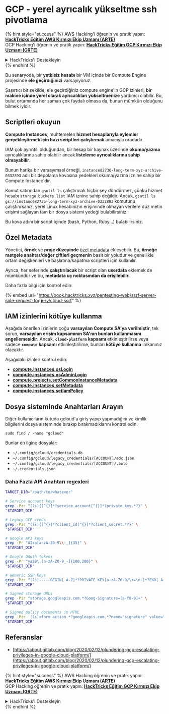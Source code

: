 # GCP - yerel ayrıcalık yükseltme ssh pivotlama

{% hint style="success" %}
AWS Hacking'i öğrenin ve pratik yapın:<img src="../../../.gitbook/assets/image (1) (1) (1) (1).png" alt="" data-size="line">[**HackTricks Eğitim AWS Kırmızı Ekip Uzmanı (ARTE)**](https://training.hacktricks.xyz/courses/arte)<img src="../../../.gitbook/assets/image (1) (1) (1) (1).png" alt="" data-size="line">\
GCP Hacking'i öğrenin ve pratik yapın: <img src="../../../.gitbook/assets/image (2) (1).png" alt="" data-size="line">[**HackTricks Eğitim GCP Kırmızı Ekip Uzmanı (GRTE)**<img src="../../../.gitbook/assets/image (2) (1).png" alt="" data-size="line">](https://training.hacktricks.xyz/courses/grte)

<details>

<summary>HackTricks'i Destekleyin</summary>

* [**abonelik planlarını**](https://github.com/sponsors/carlospolop) kontrol edin!
* **💬 [**Discord grubuna**](https://discord.gg/hRep4RUj7f) veya [**telegram grubuna**](https://t.me/peass) katılın ya da **Twitter**'da **bizi takip edin** 🐦 [**@hacktricks\_live**](https://twitter.com/hacktricks_live)**.**
* **Hacking ipuçlarını paylaşmak için** [**HackTricks**](https://github.com/carlospolop/hacktricks) ve [**HackTricks Cloud**](https://github.com/carlospolop/hacktricks-cloud) github reposuna PR gönderin.

</details>
{% endhint %}

Bu senaryoda, bir **yetkisiz hesabı** bir VM içinde bir Compute Engine projesinde **ele geçirdiğinizi** varsayıyoruz.

Şaşırtıcı bir şekilde, ele geçirdiğiniz compute engine'ın GCP izinleri, **bir makine içinde yerel olarak ayrıcalıkları yükseltmenize** yardımcı olabilir. Bu, bulut ortamında her zaman çok faydalı olmasa da, bunun mümkün olduğunu bilmek iyidir.

## Scriptleri okuyun <a href="#follow-the-scripts" id="follow-the-scripts"></a>

**Compute Instances**, muhtemelen **hizmet hesaplarıyla eylemler gerçekleştirmek için bazı scriptleri çalıştırmak** amacıyla oradadır.

IAM çok ayrıntılı olduğundan, bir hesap bir kaynak üzerinde **okuma/yazma** ayrıcalıklarına sahip olabilir ancak **listeleme ayrıcalıklarına sahip olmayabilir**.

Bunun harika bir varsayımsal örneği, `instance82736-long-term-xyz-archive-0332893` adlı bir depolama kovasına yedekleri okuma/yazma iznine sahip bir Compute Instance'dır.

Komut satırından `gsutil ls` çalıştırmak hiçbir şey döndürmez, çünkü hizmet hesabı `storage.buckets.list` IAM iznine sahip değildir. Ancak, `gsutil ls gs://instance82736-long-term-xyz-archive-0332893` komutunu çalıştırırsanız, yerel Linux hesabınızın erişiminde olmayan verilere düz metin erişimi sağlayan tam bir dosya sistemi yedeği bulabilirsiniz.

Bu kova adını bir script içinde (bash, Python, Ruby...) bulabilirsiniz.

## Özel Metadata

Yönetici, **örnek** ve **proje düzeyinde** [özel metadata](https://cloud.google.com/compute/docs/storing-retrieving-metadata#custom) ekleyebilir. Bu, **örneğe rastgele anahtar/değer çiftleri geçmenin** basit bir yoludur ve genellikle ortam değişkenleri ve başlatma/kapatma scriptleri için kullanılır.

Ayrıca, her seferinde **çalıştırılacak** bir script olan **userdata** eklemek de mümkündür ve bu, **metadata uç noktasından da erişilebilir.**

Daha fazla bilgi için kontrol edin:

{% embed url="https://book.hacktricks.xyz/pentesting-web/ssrf-server-side-request-forgery/cloud-ssrf" %}

## **IAM izinlerini kötüye kullanma**

Aşağıda önerilen izinlerin çoğu **varsayılan Compute SA'ya** **verilmiştir**, tek sorun, **varsayılan erişim kapsamının SA'nın bunları kullanmasını engellemesidir**. Ancak, **`cloud-platform`** **kapsamı** etkinleştirilirse veya sadece **`compute`** **kapsamı** etkinleştirilirse, bunları **kötüye kullanma** imkanınız olacaktır.

Aşağıdaki izinleri kontrol edin:

* [**compute.instances.osLogin**](gcp-compute-privesc/#compute.instances.oslogin)
* [**compute.instances.osAdminLogin**](gcp-compute-privesc/#compute.instances.osadminlogin)
* [**compute.projects.setCommonInstanceMetadata**](gcp-compute-privesc/#compute.projects.setcommoninstancemetadata)
* [**compute.instances.setMetadata**](gcp-compute-privesc/#compute.instances.setmetadata)
* [**compute.instances.setIamPolicy**](gcp-compute-privesc/#compute.instances.setiampolicy)

## Dosya sisteminde Anahtarları Arayın

Diğer kullanıcıların kutuda gcloud'a giriş yapıp yapmadığını ve kimlik bilgilerini dosya sisteminde bırakıp bırakmadıklarını kontrol edin:
```
sudo find / -name "gcloud"
```
Bunlar en ilginç dosyalar:

* `~/.config/gcloud/credentials.db`
* `~/.config/gcloud/legacy_credentials/[ACCOUNT]/adc.json`
* `~/.config/gcloud/legacy_credentials/[ACCOUNT]/.boto`
* `~/.credentials.json`

### Daha Fazla API Anahtarı regexleri
```bash
TARGET_DIR="/path/to/whatever"

# Service account keys
grep -Pzr "(?s){[^{}]*?service_account[^{}]*?private_key.*?}" \
"$TARGET_DIR"

# Legacy GCP creds
grep -Pzr "(?s){[^{}]*?client_id[^{}]*?client_secret.*?}" \
"$TARGET_DIR"

# Google API keys
grep -Pr "AIza[a-zA-Z0-9\\-_]{35}" \
"$TARGET_DIR"

# Google OAuth tokens
grep -Pr "ya29\.[a-zA-Z0-9_-]{100,200}" \
"$TARGET_DIR"

# Generic SSH keys
grep -Pzr "(?s)-----BEGIN[ A-Z]*?PRIVATE KEY[a-zA-Z0-9/\+=\n-]*?END[ A-Z]*?PRIVATE KEY-----" \
"$TARGET_DIR"

# Signed storage URLs
grep -Pir "storage.googleapis.com.*?Goog-Signature=[a-f0-9]+" \
"$TARGET_DIR"

# Signed policy documents in HTML
grep -Pzr '(?s)<form action.*?googleapis.com.*?name="signature" value=".*?">' \
"$TARGET_DIR"
```
## Referanslar

* [https://about.gitlab.com/blog/2020/02/12/plundering-gcp-escalating-privileges-in-google-cloud-platform/](https://about.gitlab.com/blog/2020/02/12/plundering-gcp-escalating-privileges-in-google-cloud-platform/)

{% hint style="success" %}
AWS Hacking öğrenin ve pratik yapın:<img src="../../../.gitbook/assets/image (1) (1) (1) (1).png" alt="" data-size="line">[**HackTricks Eğitim AWS Kırmızı Ekip Uzmanı (ARTE)**](https://training.hacktricks.xyz/courses/arte)<img src="../../../.gitbook/assets/image (1) (1) (1) (1).png" alt="" data-size="line">\
GCP Hacking öğrenin ve pratik yapın: <img src="../../../.gitbook/assets/image (2) (1).png" alt="" data-size="line">[**HackTricks Eğitim GCP Kırmızı Ekip Uzmanı (GRTE)**<img src="../../../.gitbook/assets/image (2) (1).png" alt="" data-size="line">](https://training.hacktricks.xyz/courses/grte)

<details>

<summary>HackTricks'i Destekleyin</summary>

* [**abonelik planlarını**](https://github.com/sponsors/carlospolop) kontrol edin!
* **💬 [**Discord grubuna**](https://discord.gg/hRep4RUj7f) veya [**telegram grubuna**](https://t.me/peass) katılın ya da **Twitter**'da **bizi takip edin** 🐦 [**@hacktricks\_live**](https://twitter.com/hacktricks_live)**.**
* **Hacking ipuçlarını paylaşmak için** [**HackTricks**](https://github.com/carlospolop/hacktricks) ve [**HackTricks Cloud**](https://github.com/carlospolop/hacktricks-cloud) github reposuna PR gönderin.

</details>
{% endhint %}

